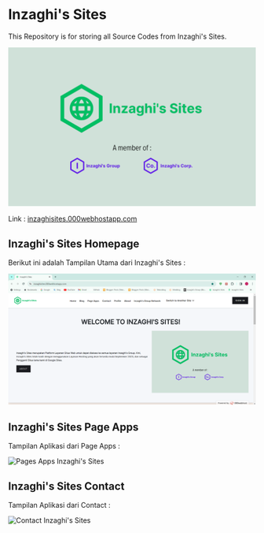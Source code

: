 # Inzaghi's Sites

This Repository is for storing all Source Codes from Inzaghi's Sites.

![Inzaghi's Sites](/../isites-php/images/inzaghis-sites-by-inzaghis-group-corp.png)

Link : [inzaghisites.000webhostapp.com](https://inzaghisites.000webhostapp.com)

## Inzaghi's Sites Homepage

Berikut ini adalah Tampilan Utama dari Inzaghi's Sites :

![Inzaghi's Sites Homepage](/../isites-php/images/inzaghis-sites-homepage-202401.png)

## Inzaghi's Sites Page Apps

Tampilan Aplikasi dari Page Apps :

![Pages Apps Inzaghi's Sites](/../)

## Inzaghi's Sites Contact

Tampilan Aplikasi dari Contact :

![Contact Inzaghi's Sites](/../)
